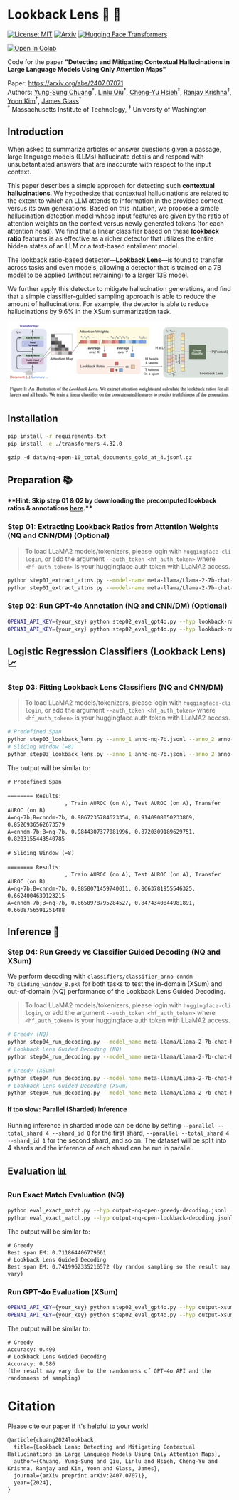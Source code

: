 # Lookback Lens 🔎 🦙

[![License: MIT](https://img.shields.io/badge/License-MIT-g.svg)](https://opensource.org/licenses/MIT)
[![Arxiv](https://img.shields.io/badge/arXiv-2407.07071-B21A1B)](https://arxiv.org/abs/2407.07071)
[![Hugging Face Transformers](https://img.shields.io/badge/%F0%9F%A4%97-Transformers-blue)](https://github.com/huggingface/transformers)

[![Open In Colab](https://colab.research.google.com/assets/colab-badge.svg)](https://colab.research.google.com/github/voidism/Lookback-Lens/blob/master/lookback_lens_demo.ipynb)

Code for the paper **"Detecting and Mitigating Contextual Hallucinations in Large Language Models Using Only Attention Maps"**

Paper: https://arxiv.org/abs/2407.07071  
Authors: [Yung-Sung Chuang](https://people.csail.mit.edu/yungsung/)$^\dagger$, [Linlu Qiu](https://linlu-qiu.github.io/)$^\dagger$, [Cheng-Yu Hsieh](https://chengyuhsieh.github.io/)$^\ddagger$, [Ranjay Krishna](https://ranjaykrishna.com/index.html)$^\ddagger$, [Yoon Kim](https://people.csail.mit.edu/yoonkim/)$^\dagger$, [James Glass](https://people.csail.mit.edu/jrg/)$^\dagger$  
$^\dagger$ Massachusetts Institute of Technology, $^\ddagger$ University of Washington

## Introduction

When asked to summarize articles or answer questions given a passage, large language models (LLMs) hallucinate details and respond with unsubstantiated answers that are inaccurate with respect to the input context.

This paper describes a simple approach for detecting such **contextual hallucinations**. We hypothesize that contextual hallucinations are related to the extent to which an LLM attends to information in the provided context versus its own generations. Based on this intuition, we propose a simple hallucination detection model whose input features are given by the ratio of attention weights on the context versus newly generated tokens (for each attention head).  We find that a linear classifier based on these **lookback ratio** features is as effective as a richer detector that utilizes the entire hidden states of an LLM or a text-based entailment model. 

The lookback ratio-based detector—**Lookback Lens**—is found to transfer across tasks and even models, allowing a detector that is trained on a 7B model to be applied (without retraining) to a larger 13B model.   

We further apply this detector to mitigate hallucination generations, and find that a simple classifier-guided sampling approach is able to reduce the amount of hallucinations. For example, the detector is able to reduce hallucinations by 9.6% in the XSum summarization task.

![lookback-lens](lookback-lens.png)


## Installation
```bash
pip install -r requirements.txt
pip install -e ./transformers-4.32.0
```

```
gzip -d data/nq-open-10_total_documents_gold_at_4.jsonl.gz
```

## Preparation 📚

**\*\*Hint: Skip step 01 & 02 by downloading the precomputed lookback ratios & annotations [here](https://www.dropbox.com/scl/fi/a87iv6xw9xma6ppc5pw2h/step1and2.tar.bz?rlkey=j382rsrwu2wnfwj7sn14ai3qw&dl=0).\*\***

### Step 01: Extracting Lookback Ratios from Attention Weights (NQ and CNN/DM) (Optional)

> To load LLaMA2 models/tokenizers, please login with `huggingface-cli login`, or add the argument `--auth_token <hf_auth_token>` where `<hf_auth_token>` is your huggingface auth token with LLaMA2 access.

```bash
python step01_extract_attns.py --model-name meta-llama/Llama-2-7b-chat-hf --data-path data/nq-open-10_total_documents_gold_at_4.jsonl --output-path lookback-ratio-nq-7b.pt
python step01_extract_attns.py --model-name meta-llama/Llama-2-7b-chat-hf --data-path data/cnndm-1000.jsonl --output-path lookback-ratio-cnndm-7b.pt
```

### Step 02: Run GPT-4o Annotation (NQ and CNN/DM) (Optional)
```bash
OPENAI_API_KEY={your_key} python step02_eval_gpt4o.py --hyp lookback-ratio-nq-7b.pt --ref data/nq-open-10_total_documents_gold_at_4.jsonl --out anno-nq-7b.jsonl
OPENAI_API_KEY={your_key} python step02_eval_gpt4o.py --hyp lookback-ratio-cnndm-7b.pt --ref data/xsum-1000.jsonl --out anno-cnndm-7b.jsonl
```

## Logistic Regression Classifiers (Lookback Lens) 📈


### Step 03: Fitting Lookback Lens Classifiers (NQ and CNN/DM)

> To load LLaMA2 models/tokenizers, please login with `huggingface-cli login`, or add the argument `--auth_token <hf_auth_token>` where `<hf_auth_token>` is your huggingface auth token with LLaMA2 access.

```bash
# Predefined Span
python step03_lookback_lens.py --anno_1 anno-nq-7b.jsonl --anno_2 anno-cnndm-7b.jsonl --lookback_ratio_1 lookback-ratio-nq-7b.pt --lookback_ratio_2 lookback-ratio-cnndm-7b.pt
# Sliding Window (=8)
python step03_lookback_lens.py --anno_1 anno-nq-7b.jsonl --anno_2 anno-cnndm-7b.jsonl --lookback_ratio_1 lookback-ratio-nq-7b.pt --lookback_ratio_2 lookback-ratio-cnndm-7b.pt --sliding_window 8
```

The output will be similar to:
```
# Predefined Span

======== Results:
                  , Train AUROC (on A), Test AUROC (on A), Transfer AUROC (on B)
A=nq-7b;B=cnndm-7b, 0.9867235784623354, 0.9140908050233869, 0.8526936562673579
A=cnndm-7b;B=nq-7b, 0.9844307377081996, 0.8720309189629751, 0.8203155443540785

# Sliding Window (=8)

======== Results:
                  , Train AUROC (on A), Test AUROC (on A), Transfer AUROC (on B)
A=nq-7b;B=cnndm-7b, 0.8858071459740011, 0.8663781955546325, 0.6624004639123215
A=cnndm-7b;B=nq-7b, 0.8650978795284527, 0.8474340844981891, 0.6608756591251488
```


## Inference 🏃
### Step 04: Run Greedy vs Classifier Guided Decoding (NQ and XSum)

We perform decoding with `classifiers/classifier_anno-cnndm-7b_sliding_window_8.pkl` for both tasks to test the in-domain (XSum) and out-of-domain (NQ) performance of the Lookback Lens Guided Decoding.

> To load LLaMA2 models/tokenizers, please login with `huggingface-cli login`, or add the argument `--auth_token <hf_auth_token>` where `<hf_auth_token>` is your huggingface auth token with LLaMA2 access.


```bash
# Greedy (NQ)
python step04_run_decoding.py --model_name meta-llama/Llama-2-7b-chat-hf/ --data_path data/nq-open-10_total_documents_gold_at_4.jsonl --output_path output-nq-open-greedy-decoding.jsonl --num_gpus 1
# Lookback Lens Guided Decoding (NQ)
python step04_run_decoding.py --model_name meta-llama/Llama-2-7b-chat-hf/ --data_path data/nq-open-10_total_documents_gold_at_4.jsonl --output_path output-nq-open-lookback-decoding.jsonl --num_gpus 1 --do_sample --guiding_classifier classifiers/classifier_anno-cnndm-7b_sliding_window_8.pkl --chunk_size 8 --num_candidates 8 
```


```bash
# Greedy (XSum)
python step04_run_decoding.py --model_name meta-llama/Llama-2-7b-chat-hf/ --data_path data/xsum-1000.jsonl --output_path output-xsum-greedy-decoding.jsonl --num_gpus 1
# Lookback Lens Guided Decoding (XSum)
python step04_run_decoding.py --model_name meta-llama/Llama-2-7b-chat-hf/ --data_path data/xsum-1000.jsonl --output_path output-xsum-lookback-decoding.jsonl --num_gpus 1 --do_sample --guiding_classifier classifiers/classifier_anno-cnndm-7b_sliding_window_8.pkl --chunk_size 8 --num_candidates 8 
```

#### If too slow: Parallel (Sharded) Inference

Running inference in sharded mode can be done by setting `--parallel --total_shard 4 --shard_id 0` for the first shard, `--parallel --total_shard 4 --shard_id 1` for the second shard, and so on. The dataset will be split into 4 shards and the inference of each shard can be run in parallel.

## Evaluation 📊

### Run Exact Match Evaluation (NQ)
```bash
python eval_exact_match.py --hyp output-nq-open-greedy-decoding.jsonl --ref data/nq-open-10_total_documents_gold_at_4.jsonl
python eval_exact_match.py --hyp output-nq-open-lookback-decoding.jsonl --ref data/nq-open-10_total_documents_gold_at_4.jsonl
```

The output will be similar to:
```
# Greedy
Best span EM: 0.711864406779661
# Lookback Lens Guided Decoding
Best span EM: 0.7419962335216572 (by random sampling so the result may vary)
```

### Run GPT-4o Evaluation (XSum)
```bash
OPENAI_API_KEY={your_key} python step02_eval_gpt4o.py --hyp output-xsum-greedy-decoding.jsonl --ref data/xsum-1000.jsonl --out record-gpt4o-eval-xsum-greedy-decoding.jsonl 
OPENAI_API_KEY={your_key} python step02_eval_gpt4o.py --hyp output-xsum-lookback-decoding.jsonl --ref data/xsum-1000.jsonl --out record-gpt4o-eval-xsum-lookback-decoding.jsonl 
```

The output will be similar to:
```
# Greedy
Accuracy: 0.490
# Lookback Lens Guided Decoding
Accuracy: 0.586
(the result may vary due to the randomness of GPT-4o API and the randomness of sampling)
```

# Citation

Please cite our paper if it's helpful to your work!

```
@article{chuang2024lookback,
  title={Lookback Lens: Detecting and Mitigating Contextual Hallucinations in Large Language Models Using Only Attention Maps},
  author={Chuang, Yung-Sung and Qiu, Linlu and Hsieh, Cheng-Yu and Krishna, Ranjay and Kim, Yoon and Glass, James},
  journal={arXiv preprint arXiv:2407.07071},
  year={2024},
}
```

